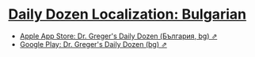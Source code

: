 # [Daily Dozen Localization: Bulgarian][t]
[t]:https://github.com/nutritionfactsorg/daily-dozen-localization

* [Apple App Store: Dr. Greger's Daily Dozen (България, bg) ⇗](https://apps.apple.com/bg/app/dr-gregers-daily-dozen/id1060700802)
* [Google Play: Dr. Greger's Daily Dozen (bg) ⇗](https://play.google.com/store/apps/details?id=org.nutritionfacts.dailydozen&hl=bg)

